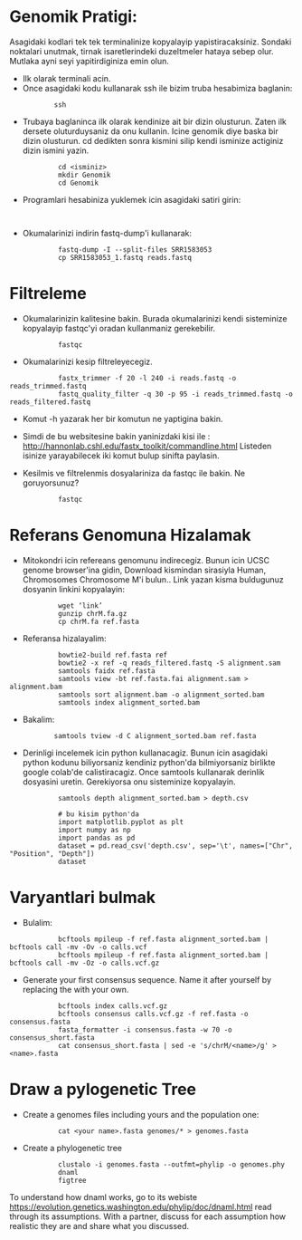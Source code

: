 # Genomik Pratigi:

Asagidaki kodlari tek tek terminalinize kopyalayip yapistiracaksiniz. Sondaki noktalari unutmak, tirnak isaretlerindeki duzeltmeler hataya sebep olur. Mutlaka ayni seyi yapitirdiginiza emin olun. 

- Ilk olarak terminali acin. 
- Once asagidaki kodu kullanarak ssh ile bizim truba hesabimiza baglanin:
 ```
			ssh 
``` 
- Trubaya baglaninca ilk olarak kendinize ait bir dizin olusturun. Zaten ilk dersete oluturduysaniz da onu kullanin. Icine genomik diye baska bir dizin olusturun. cd dedikten sonra <isminiz> kismini silip kendi isminize actiginiz dizin ismini yazin.

```
			cd <isminiz>
			mkdir Genomik
			cd Genomik

```
- Programlari hesabiniza yuklemek icin asagidaki satiri girin:
```
			 
```
- Okumalarinizi indirin fastq-dump'i kullanarak:  

```
			fastq-dump -I --split-files SRR1583053
			cp SRR1583053_1.fastq reads.fastq
  ```  
  # Filtreleme
 
 - Okumalarinizin kalitesine bakin. Burada okumalarinizi kendi sisteminize kopyalayip fastqc'yi oradan kullanmaniz gerekebilir.
```
			fastqc
  ```
  
- Okumalarinizi kesip filtreleyecegiz. 
```
			fastx_trimmer -f 20 -l 240 -i reads.fastq -o reads_trimmed.fastq
			fastq_quality_filter -q 30 -p 95 -i reads_trimmed.fastq -o reads_filtered.fastq
  ```    
- Komut -h yazarak her bir komutun ne yaptigina bakin.
-  Simdi de bu websitesine bakin yaninizdaki kisi ile : http://hannonlab.cshl.edu/fastx_toolkit/commandline.html Listeden isinize yarayabilecek iki komut bulup sinifta paylasin. 
 
- Kesilmis ve filtrelenmis dosyalariniza da fastqc ile bakin. Ne goruyorsunuz?
```
			fastqc
  ```
  
  # Referans Genomuna Hizalamak
- Mitokondri icin refereans genomunu indirecegiz. Bunun icin UCSC genome browser'ina gidin, Download kismindan sirasiyla Human, Chromosomes Chromosome M'i bulun.. Link yazan kisma buldugunuz dosyanin linkini kopyalayin:
```
			wget ‘link’
			gunzip chrM.fa.gz
			cp chrM.fa ref.fasta
  ```    
- Referansa hizalayalim:
```
			bowtie2-build ref.fasta ref
			bowtie2 -x ref -q reads_filtered.fastq -S alignment.sam
			samtools faidx ref.fasta
			samtools view -bt ref.fasta.fai alignment.sam > alignment.bam
			samtools sort alignment.bam -o alignment_sorted.bam
			samtools index alignment_sorted.bam
 ```    
 
- Bakalim:
 ```   
			samtools tview -d C alignment_sorted.bam ref.fasta
 ```   
- Derinligi incelemek icin python kullanacagiz. Bunun icin asagidaki python kodunu biliyorsaniz kendiniz python'da bilmiyorsaniz birlikte google colab'de calistiracagiz. Once samtools kullanarak derinlik dosyasini uretin. Gerekiyorsa onu sisteminize kopyalayin.
```
			samtools depth alignment_sorted.bam > depth.csv

			# bu kisim python'da
			import matplotlib.pyplot as plt
			import numpy as np
			import pandas as pd
			dataset = pd.read_csv('depth.csv', sep='\t', names=["Chr", "Position", "Depth"])
			dataset
 ```     
  # Varyantlari bulmak
- Bulalim:
```
			bcftools mpileup -f ref.fasta alignment_sorted.bam | bcftools call -mv -Ov -o calls.vcf
			bcftools mpileup -f ref.fasta alignment_sorted.bam | bcftools call -mv -Oz -o calls.vcf.gz
  ```    
- Generate your first consensus sequence. Name it after yourself by replacing the <name> with your own.
```
			bcftools index calls.vcf.gz
			bcftools consensus calls.vcf.gz -f ref.fasta -o consensus.fasta
			fasta_formatter -i consensus.fasta -w 70 -o consensus_short.fasta
			cat consensus_short.fasta | sed -e 's/chrM/<name>/g' > <name>.fasta
  ```     
  # Draw a pylogenetic Tree
- Create a genomes files including yours and the population one:
```
			cat <your name>.fasta genomes/* > genomes.fasta
 ```     
- Create a phylogenetic tree
```
			clustalo -i genomes.fasta --outfmt=phylip -o genomes.phy
			dnaml
			figtree
```
To understand how dnaml works, go to its webiste https://evolution.genetics.washington.edu/phylip/doc/dnaml.html read through its assumptions. With a partner, discuss for each assumption how realistic they are and share what you discussed.

